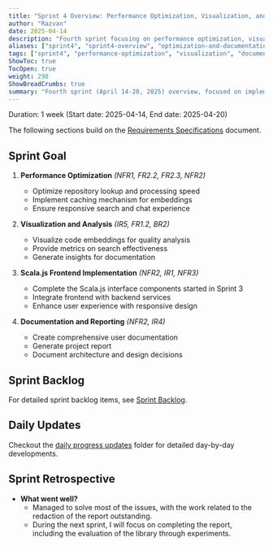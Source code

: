```yaml
---
title: "Sprint 4 Overview: Performance Optimization, Visualization, and Documentation"
author: "Razvan"
date: 2025-04-14
description: "Fourth sprint focusing on performance optimization, visualization features, and comprehensive documentation"
aliases: ["sprint4", "sprint4-overview", "optimization-and-documentation"]
tags: ["sprint4", "performance-optimization", "visualization", "documentation", "scala-js"]
ShowToc: true
TocOpen: true
weight: 298
ShowBreadCrumbs: true
summary: "Fourth sprint (April 14-20, 2025) overview, focused on implementing performance optimizations, visualization features, and comprehensive documentation."
---
```



Duration: 1 week (Start date: 2025-04-14, End date: 2025-04-20)

The following sections build on the [Requirements Specifications](../../static/requirement-specifications.md) document.

## Sprint Goal

1. **Performance Optimization** *(NFR1, FR2.2, FR2.3, NFR2)*
   - Optimize repository lookup and processing speed
   - Implement caching mechanism for embeddings
   - Ensure responsive search and chat experience

2. **Visualization and Analysis** *(IR5, FR1.2, BR2)*
   - Visualize code embeddings for quality analysis
   - Provide metrics on search effectiveness
   - Generate insights for documentation

3. **Scala.js Frontend Implementation** *(NFR2, IR1, NFR3)*
   - Complete the Scala.js interface components started in Sprint 3
   - Integrate frontend with backend services
   - Enhance user experience with responsive design

4. **Documentation and Reporting** *(NFR2, IR4)*
   - Create comprehensive user documentation
   - Generate project report
   - Document architecture and design decisions

## Sprint Backlog

For detailed sprint backlog items, see [Sprint Backlog](./sprint_backlog.md).


## Daily Updates

Checkout the [daily progress updates](./daily_updates/) folder for detailed day-by-day developments.


## Sprint Retrospective

- **What went well?**
  - Managed to solve most of the issues, with the work related to the redaction of the report outstanding.
  - During the next sprint, I will focus on completing the report, including the evaluation of the library through experiments.
